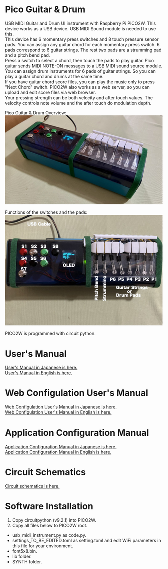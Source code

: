 # Pico Guitar & Drum
USB MIDI Guitar and Drum UI instrument with Raspberry Pi PICO2W.  This device works as a USB device.  USB MIDI Sound module is needed to use this.  
This device has 6 momentary press switches and 8 touch pressure sensor pads.  You can assign any guitar chord for each momentary press switch.  6 pads correspond to 6 guitar strings.  The rest two pads are a strumming pad and a pitch bend pad.  
Press a switch to select a chord, then touch the pads to play guitar.  Pico guitar sends MIDI NOTE-ON messages to a USB MIDI sound source module.  
You can assign drum instruments for 6 pads of guitar strings.  So you can play a guitar chord and drums at the same time.  
If you have guitar chord score files, you can play the music only to press "Next Chord" switch.  PICO2W also works as a web server, so you can upload and edit score files via web browser.  
Your pressing strength can be both velocity and after touch values.  The velocity controls note volume and the after touch do modulation depth.   

Pico Guitar & Drum Overview:  
![picogd_overview2](https://github.com/ohira-s/PicoGuitarDrum2Web/blob/master/Docs/picogd_overview2.jpg)  

Functions of the switches and the pads:  
![picogd_overview2](https://github.com/ohira-s/PicoGuitarDrum2Web/blob/master/Docs/picogd_labels.jpg)  

PICO2W is programmed with circuit python.  

# User's Manual
[User's Manual in Japanese is here.](https://github.com/ohira-s/PicoGuitarDrum2Web/blob/master/Docs/UsersManual.md)  
[User's Manual in English is here.](https://github.com/ohira-s/PicoGuitarDrum2Web/blob/master/Docs/UsersManual_Eng.md)  

# Web Configulation User's Manual
[Web Configulation User's Manual in Japanese is here.](https://github.com/ohira-s/PicoGuitarDrum2Web/blob/master/Docs/WebConfigManual.md)  
[Web Configulation User's Manual in English is here.](https://github.com/ohira-s/PicoGuitarDrum2Web/blob/master/Docs/WebConfigManual_Eng.md)  

# Application Configuration Manual
[Application Configuration Manual in Japanese is here.](https://github.com/ohira-s/PicoGuitarDrum2Web/blob/master/Docs/ConfigManual.md)  
[Application Configuration Manual in English is here.](https://github.com/ohira-s/PicoGuitarDrum2Web/blob/master/Docs/ConfigManual_Eng.md)  

# Circuit Schematics
[Circuit schematics is here.](https://github.com/ohira-s/PicoGuitarDrum2Web/blob/master/Docs/PICO_Guitar_Circuit.pdf)

# Software Installation
1) Copy circuitpython (v9.2.1) into PICO2W.
2) Copy all files below to PICO2W root.
- usb_midi_instrument.py as code.py.
- settings_TO_BE_EDITED.toml as setting.toml and edit WiFi parameters in this file for your environment.
- font5x8.bin.
- lib folder.
- SYNTH folder.
